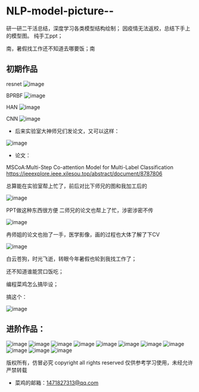 # NLP-model-picture--
研一研二干活总结，深度学习各类模型结构绘制；
因疫情无法返校，总结下手上的模型图。 纯手工ppt；

南，暑假找工作还不知道去哪要饭；南
## 初期作品
resnet
![image](https://github.com/potatoper/NLP-model-picture--/blob/master/.github/workflows/GitHub/Resnet.png)

BPRBF
![image](https://github.com/potatoper/NLP-model-picture--/blob/master/.github/workflows/GitHub/BP_RBF.png)

HAN
![image](https://github.com/potatoper/NLP-model-picture--/blob/master/.github/workflows/GitHub/ml_HAN.png)

CNN
![image](https://github.com/potatoper/NLP-model-picture--/blob/master/.github/workflows/GitHub/ml_CNN.png)


+ 后来实验室大神师兄们发论文，又可以这样：

![image](https://github.com/potatoper/NLP-model-picture--/blob/master/.github/workflows/GitHub/m001.png)

+ 论文：

MSCoA:Multi-Step Co-attention Model for Multi-Label Classification 
https://ieeexplore.ieee.xilesou.top/abstract/document/8787806

总算能在实验室帮上忙了，前后对比下师兄的图和我加工后的

![image](https://github.com/potatoper/NLP-model-picture--/blob/master/.github/workflows/GitHub/m_%E5%AF%B9%E6%AF%94%E5%9B%BE.png)

PPT做这种东西很方便
二师兄的论文也帮上了忙，涉密涉密不传

![image](https://github.com/potatoper/NLP-model-picture--/blob/master/.github/workflows/GitHub/%E6%9D%89%E5%93%A5.png)

冉师姐的论文也抬了一手，医学影像，画的过程也大体了解了下CV

![image](https://github.com/potatoper/NLP-model-picture--/blob/master/.github/workflows/GitHub/zrr_all.png)


白云苍狗，时光飞逝，转眼今年暑假也轮到我找工作了；

还不知道谁能赏口饭吃；

编程菜鸡怎么搞毕设；

搞这个：

![image](https://github.com/potatoper/NLP-model-picture--/blob/master/.github/workflows/GitHub/RE%E5%BC%80%E7%AF%87.png)


## 进阶作品：
![image](https://github.com/potatoper/NLP-model-picture--/blob/master/GAN.png)
![image](https://github.com/potatoper/NLP-model-picture--/blob/master/GRD%E8%AE%BA%E6%96%87%E6%8F%92%E5%9B%BE.png)
![image](https://github.com/potatoper/NLP-model-picture--/blob/master/SPCPF-NET.png)
![image](https://github.com/potatoper/NLP-model-picture--/blob/master/unet.png)
![image](https://github.com/potatoper/NLP-model-picture--/blob/master/%E5%8C%97%E7%90%86%E5%85%89%E6%B5%81.png)
![image](https://github.com/potatoper/NLP-model-picture--/blob/master/%E6%8A%A5%E5%A5%96%E4%B8%89%E8%BF%9E1.png)
![image](https://github.com/potatoper/NLP-model-picture--/blob/master/%E7%94%B3%E6%8A%A5%E4%B9%A62.png)
![image](https://github.com/potatoper/NLP-model-picture--/blob/master/%E7%94%B3%E6%8A%A5%E4%B9%A61.png)
![image](https://github.com/potatoper/NLP-model-picture--/blob/master/%E7%94%B3%E6%8A%A5%E4%B9%A62.png)
![image](https://github.com/potatoper/NLP-model-picture--/blob/master/%E7%94%B3%E6%8A%A5%E4%B9%A63.png)
![image](https://github.com/potatoper/NLP-model-picture--/blob/master/%E7%9F%A5%E8%AF%86%E5%9B%BE%E8%B0%B1.png)







版权所有，仿冒必究
copyright all rights reserved
仅供参考学习使用，未经允许严禁转载

+ 菜鸡的邮箱：1471827313@qq.com









